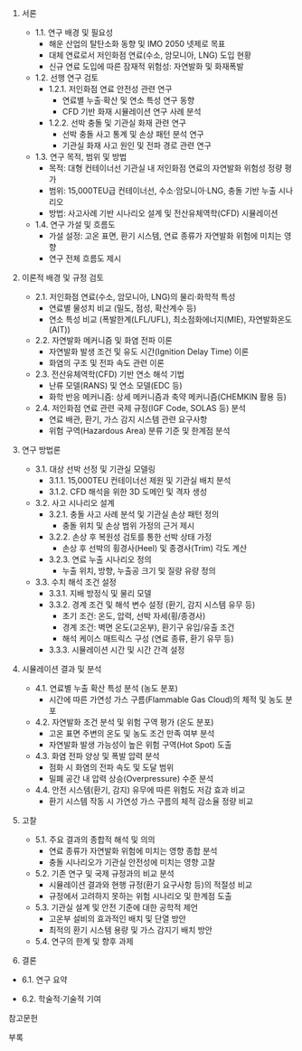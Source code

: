 1. 서론
	- 1.1. 연구 배경 및 필요성
		- 해운 산업의 탈탄소화 동향 및 IMO 2050 넷제로 목표
		- 대체 연료로서 저인화점 연료(수소, 암모니아, LNG) 도입 현황
		- 신규 연료 도입에 따른 잠재적 위험성: 자연발화 및 화재폭발
	- 1.2. 선행 연구 검토    
	    - 1.2.1. 저인화점 연료 안전성 관련 연구
			- 연료별 누출·확산 및 연소 특성 연구 동향
			- CFD 기반 화재 시뮬레이션 연구 사례 분석
	    - 1.2.2. 선박 충돌 및 기관실 화재 관련 연구
			- 선박 충돌 사고 통계 및 손상 패턴 분석 연구
			- 기관실 화재 사고 원인 및 전파 경로 관련 연구
	- 1.3. 연구 목적, 범위 및 방법
		- 목적: 대형 컨테이너선 기관실 내 저인화점 연료의 자연발화 위험성 정량 평가
		- 범위: 15,000TEU급 컨테이너선, 수소·암모니아·LNG, 충돌 기반 누출 시나리오
		- 방법: 사고사례 기반 시나리오 설계 및 전산유체역학(CFD) 시뮬레이션
	- 1.4. 연구 가설 및 흐름도
		- 가설 설정: 고온 표면, 환기 시스템, 연료 종류가 자연발화 위험에 미치는 영향
		- 연구 전체 흐름도 제시

2. 이론적 배경 및 규정 검토
	- 2.1. 저인화점 연료(수소, 암모니아, LNG)의 물리·화학적 특성
		- 연료별 물성치 비교 (밀도, 점성, 확산계수 등)
		- 연소 특성 비교 (폭발한계(LFL/UFL), 최소점화에너지(MIE), 자연발화온도(AIT))
	- 2.2. 자연발화 메커니즘 및 화염 전파 이론
		- 자연발화 발생 조건 및 유도 시간(Ignition Delay Time) 이론
		- 화염의 구조 및 전파 속도 관련 이론
	- 2.3. 전산유체역학(CFD) 기반 연소 해석 기법
		- 난류 모델(RANS) 및 연소 모델(EDC 등)
		- 화학 반응 메커니즘: 상세 메커니즘과 축약 메커니즘(CHEMKIN 활용 등)
	- 2.4. 저인화점 연료 관련 국제 규정(IGF Code, SOLAS 등) 분석
		- 연료 배관, 환기, 가스 감지 시스템 관련 요구사항
		- 위험 구역(Hazardous Area) 분류 기준 및 한계점 분석

3. 연구 방법론
	- 3.1. 대상 선박 선정 및 기관실 모델링
	    - 3.1.1. 15,000TEU 컨테이너선 제원 및 기관실 배치 분석
	    - 3.1.2. CFD 해석을 위한 3D 도메인 및 격자 생성
	- 3.2. 사고 시나리오 설계
		- 3.2.1. 충돌 사고 사례 분석 및 기관실 손상 패턴 정의
			- 충돌 위치 및 손상 범위 가정의 근거 제시
	    - 3.2.2. 손상 후 복원성 검토를 통한 선박 상태 가정
		    - 손상 후 선박의 횡경사(Heel) 및 종경사(Trim) 각도 계산
	    - 3.2.3. 연료 누출 시나리오 정의
		    - 누출 위치, 방향, 누출공 크기 및 질량 유량 정의
	- 3.3. 수치 해석 조건 설정
	    - 3.3.1. 지배 방정식 및 물리 모델
	    - 3.3.2. 경계 조건 및 해석 변수 설정 (환기, 감지 시스템 유무 등)
		    - 초기 조건: 온도, 압력, 선박 자세(횡/종경사)
		    - 경계 조건: 벽면 온도(고온부), 환기구 유입/유출 조건
		    - 해석 케이스 매트릭스 구성 (연료 종류, 환기 유무 등)
	    - 3.3.3. 시뮬레이션 시간 및 시간 간격 설정

4. 시뮬레이션 결과 및 분석
	- 4.1. 연료별 누출 확산 특성 분석 (농도 분포)
		- 시간에 따른 가연성 가스 구름(Flammable Gas Cloud)의 체적 및 농도 분포
	- 4.2. 자연발화 조건 분석 및 위험 구역 평가 (온도 분포)
		- 고온 표면 주변의 온도 및 농도 조건 만족 여부 분석
		- 자연발화 발생 가능성이 높은 위험 구역(Hot Spot) 도출
	- 4.3. 화염 전파 양상 및 폭발 압력 분석
		- 점화 시 화염의 전파 속도 및 도달 범위
		- 밀폐 공간 내 압력 상승(Overpressure) 수준 분석
	- 4.4. 안전 시스템(환기, 감지) 유무에 따른 위험도 저감 효과 비교
		- 환기 시스템 작동 시 가연성 가스 구름의 체적 감소율 정량 비교

5. 고찰
	- 5.1. 주요 결과의 종합적 해석 및 의의
		- 연료 종류가 자연발화 위험에 미치는 영향 종합 분석
		- 충돌 시나리오가 기관실 안전성에 미치는 영향 고찰
	- 5.2. 기존 연구 및 국제 규정과의 비교 분석 
		- 시뮬레이션 결과와 현행 규정(환기 요구사항 등)의 적절성 비교
		- 규정에서 고려하지 못하는 위험 시나리오 및 한계점 도출
	- 5.3. 기관실 설계 및 안전 기준에 대한 공학적 제언
		- 고온부 설비의 효과적인 배치 및 단열 방안
		- 최적의 환기 시스템 용량 및 가스 감지기 배치 방안
	- 5.4. 연구의 한계 및 향후 과제

6. 결론

- 6.1. 연구 요약
    
- 6.2. 학술적·기술적 기여
    

참고문헌

부록